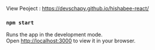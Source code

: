 View Peoject : https://devschapy.github.io/hishabee-react/

### `npm start`

Runs the app in the development mode.\
Open [http://localhost:3000](http://localhost:3000) to view it in your browser.





